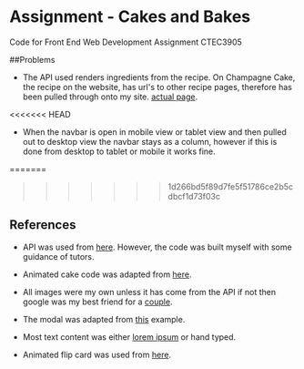 # Assignment - Cakes and Bakes
Code for Front End Web Development Assignment CTEC3905

##Problems
- The API used renders ingredients from the recipe. On Champagne Cake, the recipe on the website, has url's to other recipe pages, therefore has been pulled through onto my site. [actual page](https://api.edamam.com/recipe/champagne-cake-2a64d9455d37807aef0e5674bfa57928/cake).

<<<<<<< HEAD
- When the navbar is open in mobile view or tablet view and then pulled out to desktop view the navbar stays as a column, however if this is done from desktop to tablet or mobile it works fine.

=======
>>>>>>> 1d266bd5f89d7fe5f51786ce2b5cdbcf1d73f03c
## References

- API was used from [here](https://developer.edamam.com/edamam-docs-recipe-api).
However, the code was built myself with some guidance of tutors.

- Animated cake code was adapted from [here](https://github.com/elenatorro/CSSCake).

- All images were my own unless it has come from the API if not then google was my best friend for a [couple](https://www.google.com/search?q=cake&tbm=isch&ved=2ahUKEwiCl7ncgszoAhXr2eAKHcA_DzkQ2-cCegQIABAA&oq=ca&gs_lcp=CgNpbWcQARgAMgQIIxAnMgQIIxAnMgQIABBDMgQIABBDMgQIABBDMgQIABBDMgQIABBDMgQIABBDMgQIABBDMgQIABBDOgcIIxDqAhAnUOVHWM9UYKFeaAFwAHgCgAFZiAGBA5IBATWYAQCgAQGqAQtnd3Mtd2l6LWltZ7ABCg&sclient=img&ei=TgyHXoK4NOuzgwfA_7zIAw&bih=657&biw=1366&rlz=1C1CHBF_enGB882GB882&safe=off&hl=en-GB).

- The modal was adapted from [this](https://www.cssscript.com/demo/simplest-modal-component-pure-javascript/) example.

- Most text content was either [lorem ipsum](https://www.lipsum.com/) or hand typed.

- Animated flip card was used from [here](https://www.w3schools.com/howto/tryit.asp?filename=tryhow_css_flip_card).
